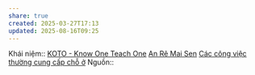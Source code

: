 ```yaml
---
share: true
created: 2025-03-27T17:13
updated: 2025-08-16T09:25
---
```

Khái niệm:: 
[KOTO - Know One Teach One](https://www.koto.com.au/vi)
[An Rê Mai Sen](https://www.facebook.com/share/p/16ogF35SQQ/)
[Các công việc thường cung cấp chỗ ở](../S%E1%BB%91ng%20v%E1%BB%ABa%20%C4%91%E1%BB%A7,%20b%E1%BB%81n%20v%E1%BB%AFng/C%C3%A1c%20c%C3%B4ng%20vi%E1%BB%87c%20th%C6%B0%E1%BB%9Dng%20cung%20c%E1%BA%A5p%20ch%E1%BB%97%20%E1%BB%9F.md)
Nguồn:: 
